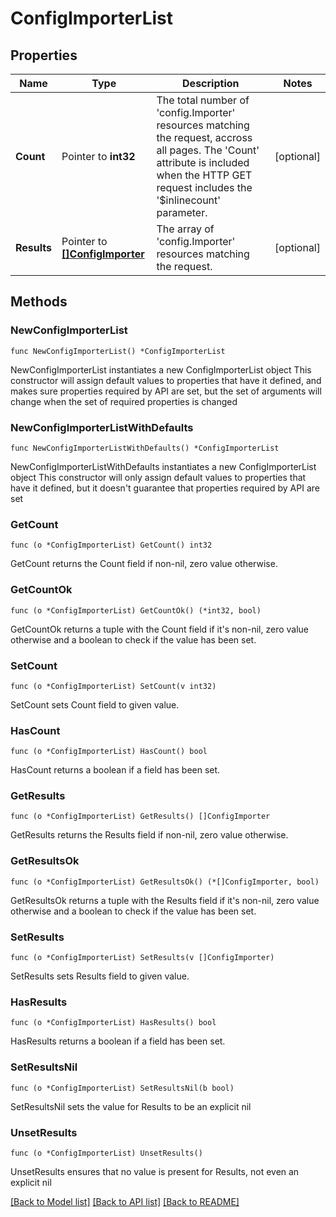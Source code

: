 # ConfigImporterList

## Properties

Name | Type | Description | Notes
------------ | ------------- | ------------- | -------------
**Count** | Pointer to **int32** | The total number of &#39;config.Importer&#39; resources matching the request, accross all pages. The &#39;Count&#39; attribute is included when the HTTP GET request includes the &#39;$inlinecount&#39; parameter. | [optional] 
**Results** | Pointer to [**[]ConfigImporter**](ConfigImporter.md) | The array of &#39;config.Importer&#39; resources matching the request. | [optional] 

## Methods

### NewConfigImporterList

`func NewConfigImporterList() *ConfigImporterList`

NewConfigImporterList instantiates a new ConfigImporterList object
This constructor will assign default values to properties that have it defined,
and makes sure properties required by API are set, but the set of arguments
will change when the set of required properties is changed

### NewConfigImporterListWithDefaults

`func NewConfigImporterListWithDefaults() *ConfigImporterList`

NewConfigImporterListWithDefaults instantiates a new ConfigImporterList object
This constructor will only assign default values to properties that have it defined,
but it doesn't guarantee that properties required by API are set

### GetCount

`func (o *ConfigImporterList) GetCount() int32`

GetCount returns the Count field if non-nil, zero value otherwise.

### GetCountOk

`func (o *ConfigImporterList) GetCountOk() (*int32, bool)`

GetCountOk returns a tuple with the Count field if it's non-nil, zero value otherwise
and a boolean to check if the value has been set.

### SetCount

`func (o *ConfigImporterList) SetCount(v int32)`

SetCount sets Count field to given value.

### HasCount

`func (o *ConfigImporterList) HasCount() bool`

HasCount returns a boolean if a field has been set.

### GetResults

`func (o *ConfigImporterList) GetResults() []ConfigImporter`

GetResults returns the Results field if non-nil, zero value otherwise.

### GetResultsOk

`func (o *ConfigImporterList) GetResultsOk() (*[]ConfigImporter, bool)`

GetResultsOk returns a tuple with the Results field if it's non-nil, zero value otherwise
and a boolean to check if the value has been set.

### SetResults

`func (o *ConfigImporterList) SetResults(v []ConfigImporter)`

SetResults sets Results field to given value.

### HasResults

`func (o *ConfigImporterList) HasResults() bool`

HasResults returns a boolean if a field has been set.

### SetResultsNil

`func (o *ConfigImporterList) SetResultsNil(b bool)`

 SetResultsNil sets the value for Results to be an explicit nil

### UnsetResults
`func (o *ConfigImporterList) UnsetResults()`

UnsetResults ensures that no value is present for Results, not even an explicit nil

[[Back to Model list]](../README.md#documentation-for-models) [[Back to API list]](../README.md#documentation-for-api-endpoints) [[Back to README]](../README.md)



